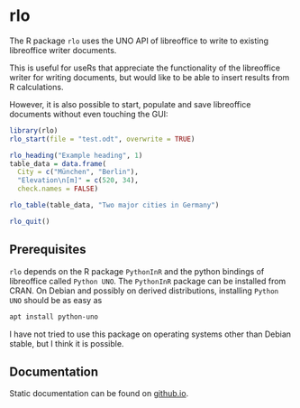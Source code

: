 # rlo

The R package `rlo` uses the UNO API of libreoffice to write to existing
libreoffice writer documents.

This is useful for useRs that appreciate the functionality of the libreoffice
writer for writing documents, but would like to be able to insert results from
R calculations.

However, it is also possible to start, populate and save libreoffice documents
without even touching the GUI:

```r
library(rlo)
rlo_start(file = "test.odt", overwrite = TRUE)

rlo_heading("Example heading", 1)
table_data = data.frame(
  City = c("München", "Berlin"),
  "Elevation\n[m]" = c(520, 34),
  check.names = FALSE)

rlo_table(table_data, "Two major cities in Germany")

rlo_quit()
```

## Prerequisites

`rlo` depends on the R package `PythonInR` and the python bindings of libreoffice called `Python UNO`.
The `PythonInR` package can be installed from CRAN. On Debian and possibly on derived distributions,
installing `Python UNO` should be as easy as

```bash
apt install python-uno
```

I have not tried to use this package on operating systems other than Debian
stable, but I think it is possible.

## Documentation

Static documentation can be found on [github.io](https://jranke.github.io/rlo).
